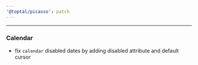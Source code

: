 ```yaml
---
'@toptal/picasso': patch
---
```


---
### Calendar

- fix `calendar` disabled dates by adding disabled attribute and default cursor

